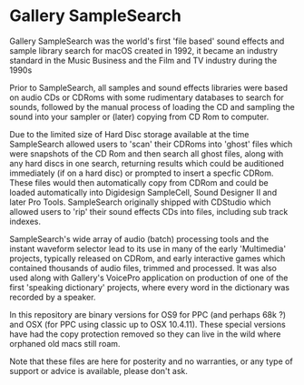 # Gallery SampleSearch
Gallery SampleSearch was the world's first 'file based' sound effects and sample library search for macOS created in 1992, it became an industry standard in the Music Business and the Film and TV industry during the 1990s

Prior to SampleSearch, all samples and sound effects libraries were based on audio CDs or CDRoms with some rudimentary databases to search for sounds, followed by the manual process of loading the CD and sampling the sound into your sampler or (later) copying from CD Rom to computer.

Due to the limited size of Hard Disc storage available at the time SampleSearch allowed users to 'scan' their CDRoms into 'ghost' files which were snapshots of the CD Rom and then search all ghost files, along with any hard discs in one search, returning results which could be auditioned immediately (if on a hard disc) or prompted to insert a specfic CDRom.  These files would then automatically copy from CDRom and could be loaded automatically into Digidesign SampleCell, Sound Designer II and later Pro Tools. SampleSearch originally shipped with CDStudio which allowed users to 'rip' their sound effects CDs into files, including sub track indexes. 

SampleSearch's wide array of audio (batch) processing tools and the instant waveform selector lead to its use in many of the early 'Multimedia' projects, typically released on CDRom, and early interactive games which contained thousands of audio files, trimmed and processed.  It was also used along with Gallery's VoicePro application on production of one of the first 'speaking dictionary' projects, where every word in the dictionary was recorded by a speaker.

In this repository are binary versions for OS9 for PPC (and perhaps 68k ?) and OSX (for PPC using classic up to OSX 10.4.11). These special versions have had the copy protection removed so they can live in the wild where orphaned old macs still roam.

Note that these files are here for posterity and no warranties, or any type of support or advice is available, please don't ask.
